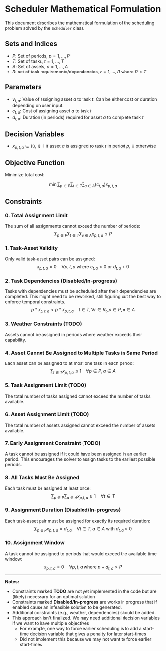 # Scheduler Mathematical Formulation

This document describes the mathematical formulation of the scheduling problem solved by the `Scheduler` class.

## Sets and Indices
- $P$: Set of periods, $p = 1, \ldots, P$
- $T$: Set of tasks, $t = 1, \ldots, T$
- $A$: Set of assets, $a = 1, \ldots, A$
- $R$: set of task requirements/dependencies, $r =1, \ldots, R \text{ where } R < T$

## Parameters
- $v_{t,a}$: Value of assigning asset $a$ to task $t$. Can be either cost or duration depending on user input.
- $c_{t,a}$: Cost of assigning asset $a$ to task $t$
- $d_{t,a}$: Duration (in periods) required for asset $a$ to complete task $t$

## Decision Variables
- $x_{p,t,a} \in \{0,1\}$: 1 if asset $a$ is assigned to task $t$ in period $p$, 0 otherwise

## Objective Function
Minimize total cost:

$$
\min \sum_{p \in P} \sum_{t \in T} \sum_{a \in A} \left( c_{t,a} \right) x_{p,t,a}
$$

## Constraints

### 0. Total Assignment Limit
The sum of all assignments cannot exceed the number of periods:
$$
\sum_{p \in P} \sum_{t \in T} \sum_{a \in A} x_{p,t,a} \leq P
$$

### 1. Task-Asset Validity
Only valid task-asset pairs can be assigned:
$$
x_{p,t,a} = 0 \quad \forall p, t, a \text{ where } c_{t,a} < 0 \text{ or } d_{t,a} < 0
$$

### 2. Task Dependencies (**Disabled/In-progress**)
Tasks with dependencies must be scheduled after their dependencies are completed. This might need to be reworked, still figuring out the best way to enforce temporal constraints. 
$$
p * x_{p,r,a} < p * x_{p,t,a} \quad t \in T, \forall r \in R_t, p \in P, a \in A  
$$

### 3. Weather Constraints (**TODO**)
Assets cannot be assigned in periods where weather exceeds their capability.

### 4. Asset Cannot Be Assigned to Multiple Tasks in Same Period
Each asset can be assigned to at most one task in each period:
$$
\sum_{t \in T} x_{p,t,a} \leq 1 \quad \forall p \in P, a \in A
$$

### 5. Task Assignment Limit (**TODO**)
The total number of tasks assigned cannot exceed the number of tasks available.

### 6. Asset Assignment Limit (**TODO**)
The total number of assets assigned cannot exceed the number of assets available.

### 7. Early Assignment Constraint (**TODO**) 
A task cannot be assigned if it could have been assigned in an earlier period. This encourages the solver to assign tasks to the earliest possible periods.

### 8. All Tasks Must Be Assigned
Each task must be assigned at least once:
$$
\sum_{p \in P} \sum_{a \in A} x_{p,t,a} \geq 1 \quad \forall t \in T
$$

### 9. Assignment Duration (**Disabled/In-progress**)
Each task-asset pair must be assigned for exactly its required duration:
$$
\sum_{p \in P} x_{p,t,a} = d_{t,a} \quad \forall t \in T, a \in A \text{ with } d_{t,a} > 0
$$

### 10. Assignment Window
A task cannot be assigned to periods that would exceed the available time window:
$$
x_{p,t,a} = 0 \quad \forall p, t, a \text{ where } p + d_{t,a} > P
$$

---

**Notes:**
- Constraints marked **TODO** are not yet implemented in the code but are (likely) necessary for an optimal solution
- Constraints marked **Disabled/In-progress** are works in progress that if enabled cause an infeasible solution to be generated.
- Additional constraints (e.g., weather, dependencies) should be added.
- This approach isn't finalized. We may need additional decision variables if we want to have multiple objectives 
    - For example, one way to force earlier scheduling is to add a start-time decision variable that gives a penalty for later start-times
    - Did not implement this because we may not want to force earlier start-times